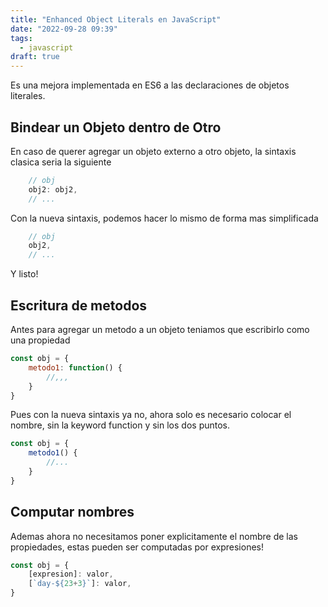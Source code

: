 ```yaml
---
title: "Enhanced Object Literals en JavaScript"
date: "2022-09-28 09:39"
tags: 
  - javascript
draft: true
---
```

Es una mejora implementada en ES6 a las declaraciones de objetos literales.

## Bindear un Objeto dentro de Otro
En caso de querer agregar un objeto externo a otro objeto, la sintaxis clasica seria la siguiente
```Javascript
	// obj
	obj2: obj2,
	// ...
```

Con la nueva sintaxis, podemos hacer lo mismo de forma mas simplificada

```Javascript
	// obj
	obj2,
	// ...
```

Y listo!

## Escritura de metodos
Antes para agregar un metodo a un objeto teniamos que escribirlo como una propiedad

```JavaScript
const obj = {
	metodo1: function() {
		//,,,
	}
}
```

Pues con la nueva sintaxis ya no, ahora solo es necesario colocar el nombre, sin la keyword function y sin los dos puntos.

```JavaScript
const obj = {
	metodo1() {
		//...
	}
}
```

## Computar nombres
Ademas ahora no necesitamos poner explicitamente el nombre de las propiedades, estas pueden ser computadas por expresiones!

```JavaScript
const obj = {
	[expresion]: valor,
	[`day-${23+3}`]: valor,
}
```
